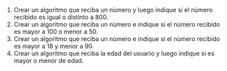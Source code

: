 1. Crear un algoritmo que reciba un nùmero y luego indique si el nùmero recibido es igual o distinto a 800.
2. Crear un algoritmo que reciba un nùmero e indique si el nùmero recibido es mayor a 100 o  menor a 50.
3. Crear un algoritmo que reciba un nùmero e indique si el nùmero recibido es mayor a 18 y menor a 90.
4. Crear un algoritmo que reciba la edad del usuario y luego indique si es mayor o menor de edad.
